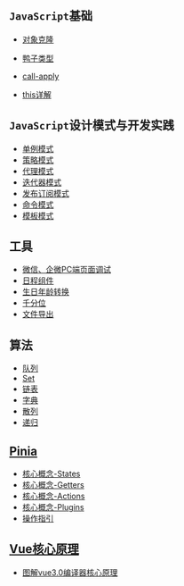 

## `JavaScript`基础

- [对象克隆](https://kfhechenglong.github.io/blog/javascript/clone.html)

- [鸭子类型](https://kfhechenglong.github.io/blog/javascript/duck.html)

- [call-apply](./javascript/call-apply.md)

- [this详解](./javascript/this.md)

## `JavaScript`设计模式与开发实践

- [单例模式](./design-mode/single.md)
- [策略模式](./design-mode/2.策略模式/README.md)
- [代理模式](./design-mode/3.代理模式/README.md)
- [迭代器模式](./design-mode/4.迭代器模式/README.md)
- [发布订阅模式](./design-mode/5.发布订阅模式/README.md)
- [命令模式](./design-mode/6.命令模式/1.命令模式实现菜单管理.md)
- [模板模式](./design-mode/7.模板模式/README.md)

## 工具
- [微信、企微PC端页面调试](./工具/wx-pc-dev.md)
- [日程组件](./other/fullCalendar/README.md)
- [生日年龄转换](./uitls/format-date/README.md)
- [千分位](./uitls/千分位.md)
- [文件导出](./uitls/exportFiles.md)
## 算法
- [队列](./算法/queue.md)
- [Set](./算法/2.Set/README.md)
- [链表](./算法/3.链表/README.md)
- [字典](./算法/4.字典/README.md)
- [散列](./算法/5.散列表/README.md)
- [递归](./算法/命令模式/6.命令模递归式实现菜单管理.md)

## [Pinia](./Pinia/README.md)

- <a href="./Pinia/核心概念/README.md">核心概念-States</a>
- <a href="./Pinia/核心概念/Getters.md">核心概念-Getters</a>
- <a href="./Pinia/核心概念/Actions.md">核心概念-Actions</a>
- <a href="./Pinia/核心概念/Plugins.md">核心概念-Plugins</a>
- <a href="./Pinia/操作指引/README.md">操作指引</a>

## [Vue核心原理](./vue核心原理/README.md)
- <a href="./vue核心原理/图解vue3.0编译器核心原理.md">图解vue3.0编译器核心原理</a>
